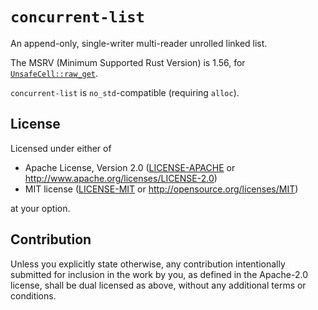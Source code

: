 # `concurrent-list`

An append-only, single-writer multi-reader unrolled linked list.

The MSRV (Minimum Supported Rust Version) is 1.56, for [`UnsafeCell::raw_get`](https://doc.rust-lang.org/std/cell/struct.UnsafeCell.html#method.raw_get).

`concurrent-list` is `no_std`-compatible (requiring `alloc`).

## License

Licensed under either of

 * Apache License, Version 2.0
   ([LICENSE-APACHE](LICENSE-APACHE) or http://www.apache.org/licenses/LICENSE-2.0)
 * MIT license
   ([LICENSE-MIT](LICENSE-MIT) or http://opensource.org/licenses/MIT)

at your option.

## Contribution

Unless you explicitly state otherwise, any contribution intentionally submitted
for inclusion in the work by you, as defined in the Apache-2.0 license, shall be
dual licensed as above, without any additional terms or conditions.
